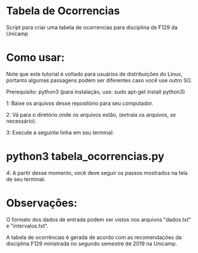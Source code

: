 # Tabela de Ocorrencias

Script para criar uma tabela de ocorrencias para disciplina de F129 da Unicamp

# Como usar:

Note que este tutorial é voltado para usuários de distribuições do Linux,
portanto algumas passagens podem ser diferentes caso você use outro SO.

Prerequisito: python3 (para instalação, use: sudo apt-get install python3)

1: Baixe os arquivos desse repositório para seu computador.

2: Vá para o diretório onde os arquivos estão, (extraia os arquivos, se necessário).

3: Execute a seguinte linha em seu terminal:

# python3 tabela_ocorrencias.py

4: A partir desse momento, você deve seguir os passos mostrados na tela de seu terminal.

# Observações:

O formato dos dados de entrada podem ser vistos nos arquivos "dados.txt" e "intervalos.txt".

A tabela de ocorrências é gerada de acordo com as recomendações da disciplina F129 ministrada
no segundo semestre de 2019 na Unicamp.
